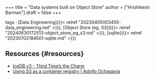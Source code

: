 +++
title = "Data systems built on Object Store"
author = ["Hrishikesh Barman"]
draft = false
+++

tags
: [Data Engineering]({{< relref "20230405003455-data_engineering.md" >}}), [Object Store (eg. S3)]({{< relref "20240630172513-object_store_eg_s3.md" >}}), [sqlite]({{< relref "20230702184501-sqlite.md" >}})


## Resources {#resources}

-   [IceDB v3 - Third Time’s the Charm](https://blog.danthegoodman.com/icedb-v3--third-times-the-charm)
-   [Using S3 as a container registry | Adolfo Ochagavía](https://ochagavia.nl/blog/using-s3-as-a-container-registry/)
